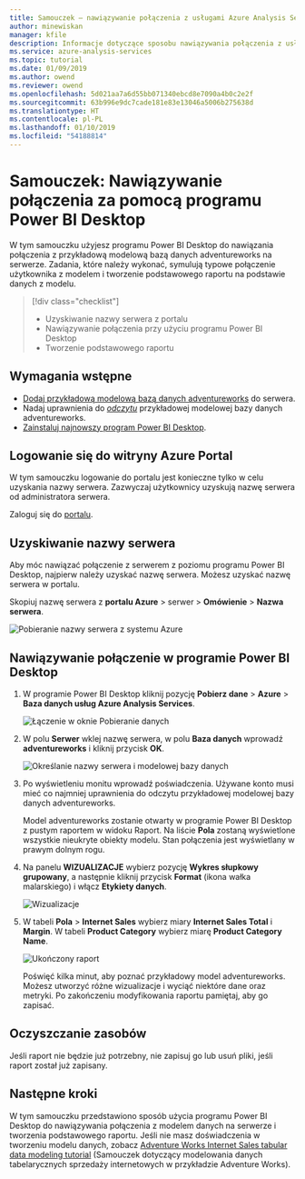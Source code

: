 ```yaml
---
title: Samouczek — nawiązywanie połączenia z usługami Azure Analysis Services za pomocą programu Power BI Desktop | Microsoft Docs
author: minewiskan
manager: kfile
description: Informacje dotyczące sposobu nawiązywania połączenia z usługami Azure Analysis Services za pomocą programu Power BI Desktop.
ms.service: azure-analysis-services
ms.topic: tutorial
ms.date: 01/09/2019
ms.author: owend
ms.reviewer: owend
ms.openlocfilehash: 5d021aa7a6d55bb071340ebcd8e7090a4b0c2e2f
ms.sourcegitcommit: 63b996e9dc7cade181e83e13046a5006b275638d
ms.translationtype: HT
ms.contentlocale: pl-PL
ms.lasthandoff: 01/10/2019
ms.locfileid: "54188814"
---
```

# <a name="tutorial-connect-with-power-bi-desktop"></a>Samouczek: Nawiązywanie połączenia za pomocą programu Power BI Desktop

W tym samouczku użyjesz programu Power BI Desktop do nawiązania połączenia z przykładową modelową bazą danych adventureworks na serwerze. Zadania, które należy wykonać, symulują typowe połączenie użytkownika z modelem i tworzenie podstawowego raportu na podstawie danych z modelu.

> [!div class="checklist"]
> * Uzyskiwanie nazwy serwera z portalu
> * Nawiązywanie połączenia przy użyciu programu Power BI Desktop
> * Tworzenie podstawowego raportu

## <a name="prerequisites"></a>Wymagania wstępne

- [Dodaj przykładową modelową bazą danych adventureworks](../analysis-services-create-sample-model.md) do serwera.
- Nadaj uprawnienia do [*odczytu*](../analysis-services-server-admins.md) przykładowej modelowej bazy danych adventureworks.
- [Zainstaluj najnowszy program Power BI Desktop](https://powerbi.microsoft.com/desktop).

## <a name="sign-in-to-the-azure-portal"></a>Logowanie się do witryny Azure Portal
W tym samouczku logowanie do portalu jest konieczne tylko w celu uzyskania nazwy serwera. Zazwyczaj użytkownicy uzyskują nazwę serwera od administratora serwera.

Zaloguj się do [portalu](https://portal.azure.com/).

## <a name="get-server-name"></a>Uzyskiwanie nazwy serwera
Aby móc nawiązać połączenie z serwerem z poziomu programu Power BI Desktop, najpierw należy uzyskać nazwę serwera. Możesz uzyskać nazwę serwera w portalu.

Skopiuj nazwę serwera z **portalu Azure** > serwer > **Omówienie** > **Nazwa serwera**.
   
   ![Pobieranie nazwy serwera z systemu Azure](./media/analysis-services-tutorial-pbid/aas-copy-server-name.png)

## <a name="connect-in-power-bi-desktop"></a>Nawiązywanie połączenie w programie Power BI Desktop

1. W programie Power BI Desktop kliknij pozycję **Pobierz dane** > **Azure** > **Baza danych usług Azure Analysis Services**.

   ![Łączenie w oknie Pobieranie danych](./media/analysis-services-tutorial-pbid/aas-pbid-connect-aasserver.png)

2. W polu **Serwer** wklej nazwę serwera, w polu **Baza danych** wprowadź **adventureworks** i kliknij przycisk **OK**.

   ![Określanie nazwy serwera i modelowej bazy danych](./media/analysis-services-tutorial-pbid/aas-pbid-connect-aas-servername.png)

3. Po wyświetleniu monitu wprowadź poświadczenia. Używane konto musi mieć co najmniej uprawnienia do odczytu przykładowej modelowej bazy danych adventureworks.

    Model adventureworks zostanie otwarty w programie Power BI Desktop z pustym raportem w widoku Raport. Na liście **Pola** zostaną wyświetlone wszystkie nieukryte obiekty modelu. Stan połączenia jest wyświetlany w prawym dolnym rogu.

4. Na panelu **WIZUALIZACJE** wybierz pozycję **Wykres słupkowy grupowany**, a następnie kliknij przycisk **Format** (ikona wałka malarskiego) i włącz **Etykiety danych**. 

   ![Wizualizacje](./media/analysis-services-tutorial-pbid/aas-pbid-visualizations-report.png)

5. W tabeli **Pola** > **Internet Sales** wybierz miary **Internet Sales Total** i **Margin**. W tabeli **Product Category** wybierz miarę **Product Category Name**.

   ![Ukończony raport](./media/analysis-services-tutorial-pbid/aas-pbid-complete-report.png)

    Poświęć kilka minut, aby poznać przykładowy model adventureworks. Możesz utworzyć różne wizualizacje i wyciąć niektóre dane oraz metryki. Po zakończeniu modyfikowania raportu pamiętaj, aby go zapisać.

## <a name="clean-up-resources"></a>Oczyszczanie zasobów

Jeśli raport nie będzie już potrzebny, nie zapisuj go lub usuń pliki, jeśli raport został już zapisany.

## <a name="next-steps"></a>Następne kroki
W tym samouczku przedstawiono sposób użycia programu Power BI Desktop do nawiązywania połączenia z modelem danych na serwerze i tworzenia podstawowego raportu. Jeśli nie masz doświadczenia w tworzeniu modelu danych, zobacz [Adventure Works Internet Sales tabular data modeling tutorial](aas-adventure-works-tutorial.md) (Samouczek dotyczący modelowania danych tabelarycznych sprzedaży internetowych w przykładzie Adventure Works).